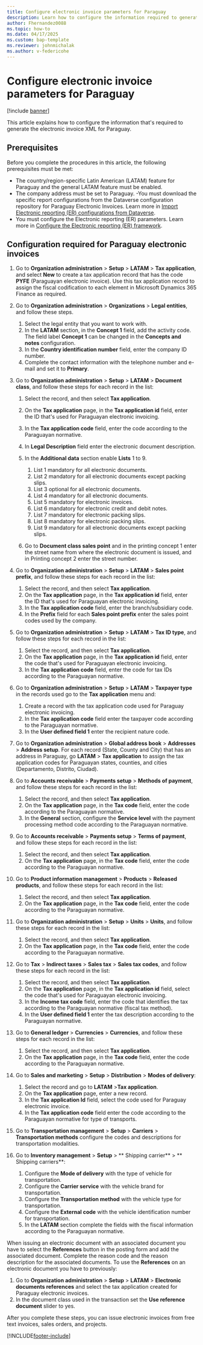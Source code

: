 ```yaml
---
title: Configure electronic invoice parameters for Paraguay
description: Learn how to configure the information required to generate the electronic invoice XML for Paraguay, including an outline on the required configuration.
author: Fhernandez0088
ms.topic: how-to
ms.date: 04/17/2025
ms.custom: bap-template
ms.reviewer: johnmichalak
ms.author: v-federicohe
---
```


# Configure electronic invoice parameters for Paraguay

[!include [banner](../../includes/banner.md)]

This article explains how to configure the information that's required to generate the electronic invoice XML for Paraguay.

## Prerequisites

Before you complete the procedures in this article, the following prerequisites must be met:

- The country/region-specific Latin American (LATAM) feature for Paraguay and the general LATAM feature must be enabled.
- The company address must be set to Paraguay.
-You must download the specific report configurations from the Dataverse configuration repository for Paraguay Electronic Invoices. Learn more in [Import Electronic reporting (ER) configurations from Dataverse](../global/workspace/gsw-import-er-config-dataverse.md).
- You must configure the Electronic reporting (ER) parameters. Learn more in [Configure the Electronic reporting (ER) framework](../../../fin-ops-core/dev-itpro/analytics/electronic-reporting-er-configure-parameters.md).

## Configuration required for Paraguay electronic invoices

1. Go to **Organization administration** \> **Setup** \> **LATAM** \> **Tax application**, and select **New** to create a tax application record that has the code **PYFE** (Paraguayan electronic invoice). Use this tax application record to assign the fiscal codification to each element in Microsoft Dynamics 365 Finance as required.
1. Go to **Organization administration** \> **Organizations** \> **Legal entities**, and follow these steps.

    1. Select the legal entity that you want to work with.
    1. In the **LATAM** section, in the **Concept 1** field, add the activity code. The field label **Concept 1** can be changed in the **Concepts and notes** configuration.
    1. In the **Country identification number** field, enter the company ID number.
    1. Complete the contact information with the telephone number and e-mail and set it to **Primary**.

1. Go to **Organization administration** \> **Setup** \> **LATAM** \> **Document class**, and follow these steps for each record in the list:

    1. Select the record, and then select **Tax application**.
    1. On the **Tax application** page, in the **Tax application id** field, enter the ID that's used for Paraguayan electronic invoicing.
    1. In the **Tax application code** field, enter the code according to the Paraguayan normative.
    1. In **Legal Description** field enter the electronic document description.
    1. In the **Additional data** section enable **Lists** 1 to 9.

        1. List 1 mandatory for all electronic documents.
        1. List 2 mandatory for all electronic documents except packing slips.
        1. List 3 optional for all electronic documents.
        1. List 4 mandatory for all electronic documents.
        1. List 5 mandatory for electronic invoices.
        1. List 6 mandatory for electronic credit and debit notes.
        1. List 7 mandatory for electronic packing slips.
        1. List 8 mandatory for electronic packing slips.
        1. List 9 mandatory for all electronic documents except packing slips.
        
    1. Go to **Document class sales point** and in the printing concept 1 enter the street name from where the electronic document is issued, and in Printing concept 2 enter the street number.
	
4. Go to **Organization administration** \> **Setup** \> **LATAM** \> **Sales point prefix**, and follow these steps for each record in the list:

    1. Select the record, and then select **Tax application**.
    2. On the **Tax application** page, in the **Tax application id** field, enter the ID that's used for Paraguayan electronic invoicing.
    3. In the **Tax application code** field, enter the branch/subsidiary code.
    4. In the **Prefix** field for each **Sales point prefix** enter the sales point codes used by the company.

5. Go to **Organization administration** \> **Setup** \> **LATAM** \> **Tax ID type**, and follow these steps for each record in the list:

    1. Select the record, and then select **Tax application**.
    2. On the **Tax application** page, in the **Tax application id** field, enter the code that's used for Paraguayan electronic invoicing.
    3. In the **Tax application code** field, enter the code for tax IDs according to the Paraguayan normative.
6. Go to **Organization administration** \> **Setup** \> **LATAM** \> **Taxpayer type** in the records used go to the **Tax application** menu and:
    1. Create a record with the tax application code used for Paraguay electronic invoicing.
    2. In the **Tax application code** field enter the taxpayer code according to the Paraguayan normative.
    2. In the **User defined field 1** enter the recipient nature code.
6. Go to **Organization administration** \> **Global address book** \> **Addresses** \> **Address setup**. For each record (State, County and City) that has an address in Paraguay, go **LATAM** \> **Tax application** to assign the tax application codes for Paraguayan states, counties, and cities (Departamento, Distrito, Ciudad).
7. Go to **Accounts receivable** \> **Payments setup** \> **Methods of payment**, and follow these steps for each record in the list:
    1. Select the record, and then select **Tax application**.
    2. On the **Tax application** page, in the **Tax code** field, enter the code according to the Paraguayan normative.
    3. In the **General** section, configure the **Service level** with the payment processing method code according to the Paraguayan normative.

8. Go to **Accounts receivable** \> **Payments setup** \> **Terms of payment**, and follow these steps for each record in the list:
    1. Select the record, and then select **Tax application**.
    2. On the **Tax application** page, in the **Tax code** field, enter the code according to the Paraguayan normative.

9. Go to **Product information management** \> **Products** \> **Released products**, and follow these steps for each record in the list:
    1. Select the record, and then select **Tax application**.
    2. On the **Tax application** page, in the **Tax code** field, enter the code according to the Paraguayan normative.

10. Go to **Organization administration** \> **Setup** \> **Units** \> **Units**, and follow these steps for each record in the list:
    1. Select the record, and then select **Tax application**.
    2. On the **Tax application** page, in the **Tax code** field, enter the code according to the Paraguayan normative.

11. Go to **Tax** \> **Indirect taxes** \> **Sales tax** \> **Sales tax codes**, and follow these steps for each record in the list:
    1. Select the record, and then select **Tax application**.
    2. On the **Tax application** page, in the **Tax application id** field, select the code that's used for Paraguayan electronic invoicing.
    3. In the **Income tax code** field, enter the code that identifies the tax according to the Paraguayan normative (fiscal tax method).
    4. In the **User defined field 1** enter the tax description according to the Paraguayan normative.
 

12. Go to **General ledger** \> **Currencies** \> **Currencies**, and follow these steps for each record in the list:
    1. Select the record, and then select **Tax application**.
    2. On the **Tax application** page, in the **Tax code** field, enter the code according to the Paraguayan normative.
13. Go to **Sales and marketing** \> **Setup** \> **Distribution** \> **Modes of delivery**:
    1. Select the record and go to **LATAM** \>**Tax application**.
    2. On the **Tax application** page, enter a new record.
    3. In the **Tax application Id** field, select the code used for Paraguay electronic invoice.
    4. In the **Tax application code** field enter the code according to the Paraguayan normative for type of transports.
14. Go to **Transportation management** \> **Setup** \> **Carriers** \> **Transportation methods** configure the codes and descriptions for transportation modalities.
15. Go to **Inventory management** \> **Setup** \> ** Shipping carrier** \> ** Shipping carriers**:
    1. Configure the **Mode of delivery** with the type of vehicle for transportation.
    2. Configure the **Carrier service** with the vehicle brand for transportation.
    3. Configure the **Transportation method** with the vehicle type for transportation.
    4. Configure the **External code** with the vehicle identification number for transportation.
    5. In the **LATAM** section complete the fields with the fiscal information according to the Paraguayan normative.

When issuing an electronic document with an associated document you have to select the **References** button in the posting form and add the associated document. 
Complete the reason code and the reason description for the associated documents.
To use the **References** on an electronic document you have to previously:

1.	Go to **Organization administration** \> **Setup** \> **LATAM** \> **Electronic documents references** and select the tax application created for Paraguay electronic invoices.
2.	In the document class used in the transaction set the **Use reference document** slider to yes.

After you complete these steps, you can issue electronic invoices from free text invoices, sales orders, and projects.

[!INCLUDE[footer-include](../../../includes/footer-banner.md)]
